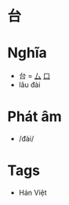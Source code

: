 # 台

# Nghĩa
* 台 = [厶](厶.md) [口](口.md)
* lâu đài

# Phát âm
* /đài/

# Tags
* Hán Việt

<script>window.HANZI_FIELD='台';</script>
